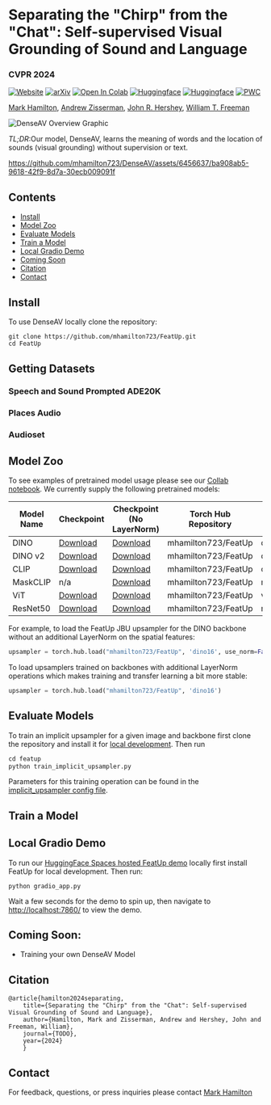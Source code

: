 # Separating the "Chirp" from the "Chat": Self-supervised Visual Grounding of Sound and Language
###  CVPR 2024


[![Website](https://img.shields.io/badge/DenseAV-%F0%9F%8C%90Website-purple?style=flat)](https://aka.ms/denseav) [![arXiv](https://img.shields.io/badge/arXiv-2403.10516-b31b1b.svg)](https://arxiv.org/abs/2403.10516) [![Open In Colab](https://colab.research.google.com/assets/colab-badge.svg)](https://colab.research.google.com/github/mhamilton723/DenseAV/blob/main/demo.ipynb)
[![Huggingface](https://img.shields.io/badge/%F0%9F%A4%97%20Hugging%20Face-FeatUp-orange)](https://huggingface.co/spaces/mhamilton723/DenseAV) 
[![Huggingface](https://img.shields.io/badge/%F0%9F%A4%97%20Hugging%20Face-Paper%20Page-orange)](https://huggingface.co/papers/2403.10516)
[![PWC](https://img.shields.io/endpoint.svg?url=https://paperswithcode.com/badge/featup-a-model-agnostic-framework-for/feature-upsampling-on-imagenet)](https://paperswithcode.com/sota/feature-upsampling-on-imagenet?p=featup-a-model-agnostic-framework-for)


[Mark Hamilton](https://mhamilton.net/),
[Andrew Zisserman](https://www.robots.ox.ac.uk/~az/),
[John R. Hershey](https://research.google/people/john-hershey/),
[William T. Freeman](https://billf.mit.edu/about/bio)

![DenseAV Overview Graphic](https://mhamilton.net/images/website_hero_small-p-1080.jpg)

*TL;DR*:Our model, DenseAV, learns the meaning of words and the location of sounds (visual grounding) without supervision or text.

https://github.com/mhamilton723/DenseAV/assets/6456637/ba908ab5-9618-42f9-8d7a-30ecb009091f


## Contents
<!--ts-->
   * [Install](#install)
   * [Model Zoo](#model-zoo)
   * [Evaluate Models](#evaluate-models)
   * [Train a Model](#train-model)
   * [Local Gradio Demo](#local-gradio-demo)
   * [Coming Soon](coming-soon)
   * [Citation](#citation)
   * [Contact](#contact)
<!--te-->

## Install
To use DenseAV locally clone the repository:
```shell script
git clone https://github.com/mhamilton723/FeatUp.git
cd FeatUp
```


## Getting Datasets

### Speech and Sound Prompted ADE20K

### Places Audio

### Audioset


## Model Zoo

To see examples of pretrained model usage please see our [Collab notebook](https://colab.research.google.com/github/mhamilton723/DenseAV/blob/main/demo.ipynb). We currently supply the following pretrained models:

| Model Name | Checkpoint                                                                                                                       | Checkpoint (No LayerNorm)                                                                                                                  | Torch Hub Repository | Torch Hub Name |
|------------|----------------------------------------------------------------------------------------------------------------------------------|--------------------------------------------------------------------------------------------------------------------------------------------|----------------------|----------------|
| DINO       | [Download](https://marhamilresearch4.blob.core.windows.net/feature-upsampling-public/pretrained/dino16_jbu_stack_cocostuff.ckpt) | [Download](https://marhamilresearch4.blob.core.windows.net/feature-upsampling-public/pretrained/no_norm/dino16_jbu_stack_cocostuff.ckpt)   | mhamilton723/FeatUp  | dino16         |
| DINO v2    | [Download](https://marhamilresearch4.blob.core.windows.net/feature-upsampling-public/pretrained/dinov2_jbu_stack_cocostuff.ckpt) | [Download](https://marhamilresearch4.blob.core.windows.net/feature-upsampling-public/pretrained/no_norm/dinov2_jbu_stack_cocostuff.ckpt)   | mhamilton723/FeatUp  | dinov2         |
| CLIP       | [Download](https://marhamilresearch4.blob.core.windows.net/feature-upsampling-public/pretrained/clip_jbu_stack_cocostuff.ckpt)   | [Download](https://marhamilresearch4.blob.core.windows.net/feature-upsampling-public/pretrained/no_norm/clip_jbu_stack_cocostuff.ckpt)     | mhamilton723/FeatUp  | clip           |
| MaskCLIP   | n/a                                                                                                                              | [Download](https://marhamilresearch4.blob.core.windows.net/feature-upsampling-public/pretrained/no_norm/maskclip_jbu_stack_cocostuff.ckpt) | mhamilton723/FeatUp  | maskclip       |
| ViT        | [Download](https://marhamilresearch4.blob.core.windows.net/feature-upsampling-public/pretrained/vit_jbu_stack_cocostuff.ckpt)      | [Download](https://marhamilresearch4.blob.core.windows.net/feature-upsampling-public/pretrained/no_norm/vit_jbu_stack_cocostuff.ckpt)      | mhamilton723/FeatUp  | vit            |
| ResNet50   | [Download](https://marhamilresearch4.blob.core.windows.net/feature-upsampling-public/pretrained/resnet50_jbu_stack_cocostuff.ckpt) | [Download](https://marhamilresearch4.blob.core.windows.net/feature-upsampling-public/pretrained/no_norm/resnet50_jbu_stack_cocostuff.ckpt) | mhamilton723/FeatUp  | resnet50       |

For example, to load the FeatUp JBU upsampler for the DINO backbone without an additional LayerNorm on the spatial features:

```python
upsampler = torch.hub.load("mhamilton723/FeatUp", 'dino16', use_norm=False)
```

To load upsamplers trained on backbones with additional LayerNorm operations which makes training and transfer learning a bit more stable:

```python
upsampler = torch.hub.load("mhamilton723/FeatUp", 'dino16')
```

## Evaluate Models

To train an implicit upsampler for a given image and backbone first clone the repository and install it for 
[local development](#local-development). Then run

```python
cd featup
python train_implicit_upsampler.py
```

Parameters for this training operation can be found in the [implicit_upsampler config file](featup/configs/implicit_upsampler.yaml).


## Train a Model

## Local Gradio Demo

To run our [HuggingFace Spaces hosted FeatUp demo](https://huggingface.co/spaces/mhamilton723/FeatUp) locally first install FeatUp for local development. Then  run:

```shell
python gradio_app.py
```

Wait a few seconds for the demo to spin up, then navigate to [http://localhost:7860/](http://localhost:7860/) to view the demo.


## Coming Soon:

- Training your own DenseAV Model


## Citation

```
@article{hamilton2024separating,
    title={Separating the "Chirp" from the "Chat": Self-supervised Visual Grounding of Sound and Language},
    author={Hamilton, Mark and Zisserman, Andrew and Hershey, John and Freeman, William},
    journal={TODO},
    year={2024}
    }
```

## Contact

For feedback, questions, or press inquiries please contact [Mark Hamilton](mailto:markth@mit.edu)
